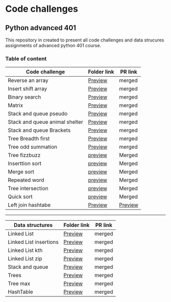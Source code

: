 
# Code challenges

## Python advanced 401
This repository in created to present all code challenges and data strucures assignments of advanced python 401 course.


### Table of content

| Code challenge | Folder link | PR link|
| ----------- | ----------- | ----------- |
| Reverse an array | [Preview](https://github.com/dialaabulkhail/data-structures-and-algorithms/blob/main/code_challenges/code-challenge01/CODE.md) | merged |
| Insert shift array | [Preview](https://github.com/dialaabulkhail/data-structures-and-algorithms/blob/main/code_challenges/code-challenge02/CODE.md) | merged |
| Binary search | [Preview](https://github.com/dialaabulkhail/data-structures-and-algorithms/blob/main/code_challenges/code-challenge03/CODE.md) | merged |
| Matrix | [Preview](https://github.com/dialaabulkhail/data-structures-and-algorithms/blob/main/code_challenges/code-challenge04/CODE.md) | merged |
| Stack and queue pseudo | [Preview](https://github.com/dialaabulkhail/data-structures-and-algorithms/blob/main/code_challenges/stack-and-queue/README.md) | merged |
| Stack and queue animal shelter | [Preview](https://github.com/dialaabulkhail/data-structures-and-algorithms/tree/main/code_challenges/stack-queue-animal-shelter) | merged |
| Stack and queue Brackets | [Preview](https://github.com/dialaabulkhail/data-structures-and-algorithms/tree/main/code_challenges/stack-queue-brackets) | merged |
| Tree Breadth first | [Preview](https://github.com/dialaabulkhail/data-structures-and-algorithms/blob/main/code_challenges/trees/trees/breadth_first.py) | merged |
| Tree odd summation | [Preview](https://github.com/dialaabulkhail/data-structures-and-algorithms/blob/main/code_challenges/trees/README_odd-summation.md) | merged |
| Tree fizzbuzz | [preview](https://github.com/dialaabulkhail/data-structures-and-algorithms/blob/main/code_challenges/trees/README_fizzbuzz.md) | Merged |
| Inserttion sort | [preview](https://github.com/dialaabulkhail/data-structures-and-algorithms/blob/main/code_challenges/code-challenge26/code_challenge26/insertion_sort.py) | Merged |
| Merge sort | [preview](https://github.com/dialaabulkhail/data-structures-and-algorithms/blob/main/code_challenges/code-challenge27/code_challenge27/merge_sort.py) | Merged |
| Repeated word | [preview](https://github.com/dialaabulkhail/data-structures-and-algorithms/blob/main/code_challenges/code-challenge31/repeated-word/repeated_word/repeated_word.py) | Merged |
| Tree intersection | [preview](https://github.com/dialaabulkhail/data-structures-and-algorithms/blob/main/code_challenges/hash_tree_intersection/tree_intersection/tree_intersection.py) | Merged |
| Quick sort | [preview](https://github.com/dialaabulkhail/data-structures-and-algorithms/blob/main/code_challenges/code-challenge28/code_challenge28/quick_sort.py) | Merged |
| Left join hashtabe | [Preview](https://github.com/dialaabulkhail/data-structures-and-algorithms/blob/hashmap-left-join/code_challenges/left-join-hashmaps/left_join_hashmap/left_join_hashmap.py) | [Preview](https://github.com/dialaabulkhail/data-structures-and-algorithms/pull/39) |





______________________________________________________

| Data structures | Folder link | PR link|
| ----------- | ----------- | ----------- |
| Linked List | [Preview](https://github.com/dialaabulkhail/data-structures-and-algorithms/blob/main/Data_structures/linked-list/README.md) | merged |
| Linked List insertions| [Preview](https://github.com/dialaabulkhail/data-structures-and-algorithms/blob/main/Data_structures/linked-list/README.md) | merged |
| Linked List kth | [Preview](https://github.com/dialaabulkhail/data-structures-and-algorithms/blob/main/Data_structures/linked-list/README.md) | merged |
| Linked List zip | [Preview](https://github.com/dialaabulkhail/data-structures-and-algorithms/blob/main/Data_structures/linked-list/README.md ) | merged |
| Stack and queue | [Preview](https://github.com/dialaabulkhail/data-structures-and-algorithms/blob/main/code_challenges/stack-and-queue/README.md) | merged |
| Trees | [Preview](https://github.com/dialaabulkhail/data-structures-and-algorithms/blob/trees/Data_structures/trees/Trees/trees.py) | merged |
| Tree max | [Preview](https://github.com/dialaabulkhail/data-structures-and-algorithms/blob/trees/Data_structures/trees/Trees/trees.py) | merged |
| HashTable | [Preview](https://github.com/dialaabulkhail/data-structures-and-algorithms/tree/main/Data_structures/hash-tables) | merged |


